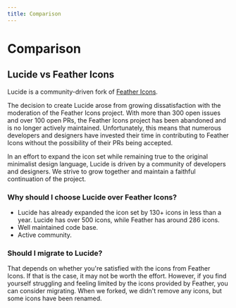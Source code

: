 ```yaml
---
title: Comparison
---
```


# Comparison

## Lucide vs Feather Icons

Lucide is a community-driven fork of [Feather Icons](https://github.com/feathericons/feather).

The decision to create Lucide arose from growing dissatisfaction with the moderation of the Feather Icons project. With more than 300 open issues and over 100 open PRs, the Feather Icons project has been abandoned and is no longer actively maintained. Unfortunately, this means that numerous developers and designers have invested their time in contributing to Feather Icons without the possibility of their PRs being accepted.

In an effort to expand the icon set while remaining true to the original minimalist design language, Lucide is driven by a community of developers and designers. We strive to grow together and maintain a faithful continuation of the project.

### Why should I choose Lucide over Feather Icons?

- Lucide has already expanded the icon set by 130+ icons in less than a year. Lucide has over 500 icons, while Feather has around 286 icons.
- Well maintained code base.
- Active community.

### Should I migrate to Lucide?

That depends on whether you're satisfied with the icons from Feather Icons. If that is the case, it may not be worth the effort.
However, if you find yourself struggling and feeling limited by the icons provided by Feather, you can consider migrating.
When we forked, we didn't remove any icons, but some icons have been renamed.
